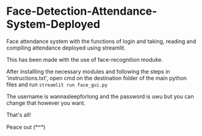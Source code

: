 # Face-Detection-Attendance-System-Deployed
Face attendance system with the functions of login and taking, reading and compiling attendance deployed using streamlit.

This has been made with the use of face-recognition moduke.

After installling the necessary modules and following the steps in 'instructions.txt', open cmd on the destination folder of the main python files and run `streamlit run face_gui.py`

The username is wannasleepforlong and the password is uwu but you can change that however you want.

That's all!


Peace out (°꒳°)
